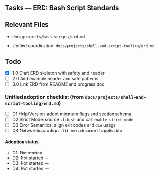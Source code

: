 ## Tasks — ERD: Bash Script Standards

## Relevant Files

- `docs/projects/bash-scripts/erd.md`

- Unified coordination: `docs/projects/shell-and-script-tooling/erd.md`

## Todo

- [x] 1.0 Draft ERD skeleton with safety and header
- [ ] 2.0 Add example header and safe patterns
- [ ] 3.0 Link ERD from README and progress doc

### Unified adoption checklist (from `docs/projects/shell-and-script-tooling/erd.md`)

- [ ] D1 Help/Version: adopt minimum flags and section schema
- [ ] D2 Strict Mode: source `.lib.sh` and call `enable_strict_mode`
- [ ] D3 Error Semantics: align exit codes and `die` usage
- [ ] D4 Networkless: adopt `.lib-net.sh` seam if applicable

#### Adoption status

- D1: Not started —
- D2: Not started —
- D3: Not started —
- D4: Not started —
